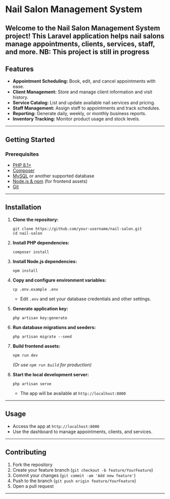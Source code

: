 # Nail Salon Management System

Welcome to the **Nail Salon Management System** project! This Laravel application helps nail salons manage appointments, clients, services, staff, and more.
NB: This project is still in progress
---

## Features

- **Appointment Scheduling:** Book, edit, and cancel appointments with ease.
- **Client Management:** Store and manage client information and visit history.
- **Service Catalog:** List and update available nail services and pricing.
- **Staff Management:** Assign staff to appointments and track schedules.
- **Reporting:** Generate daily, weekly, or monthly business reports.
- **Inventory Tracking:** Monitor product usage and stock levels.

---

## Getting Started

### Prerequisites

- [PHP 8.1+](https://www.php.net/)
- [Composer](https://getcomposer.org/)
- [MySQL](https://www.mysql.com/) or another supported database
- [Node.js & npm](https://nodejs.org/) (for frontend assets)
- [Git](https://git-scm.com/)

---

## Installation

1. **Clone the repository:**
   ```
   git clone https://github.com/your-username/nail-salon.git
   cd nail-salon
   ```

2. **Install PHP dependencies:**
   ```
   composer install
   ```

3. **Install Node.js dependencies:**
   ```
   npm install
   ```

4. **Copy and configure environment variables:**
   ```
   cp .env.example .env
   ```
   - Edit `.env` and set your database credentials and other settings.

5. **Generate application key:**
   ```
   php artisan key:generate
   ```

6. **Run database migrations and seeders:**
   ```
   php artisan migrate --seed
   ```

7. **Build frontend assets:**
   ```
   npm run dev
   ```
   *(Or use `npm run build` for production)*

8. **Start the local development server:**
   ```
   php artisan serve
   ```
   - The app will be available at `http://localhost:8000`

---

## Usage

- Access the app at `http://localhost:8000`
- Use the dashboard to manage appointments, clients, and services.

---

## Contributing

1. Fork the repository
2. Create your feature branch (`git checkout -b feature/YourFeature`)
3. Commit your changes (`git commit -am 'Add new feature'`)
4. Push to the branch (`git push origin feature/YourFeature`)
5. Open a pull request

---

